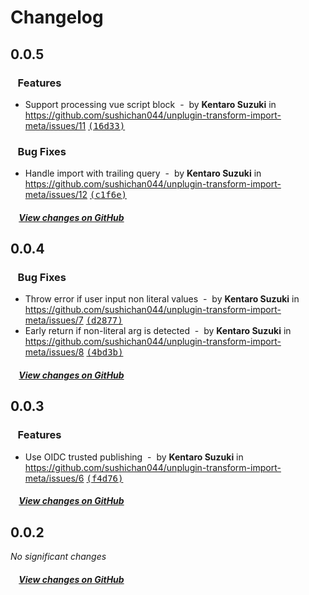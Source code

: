 # Changelog

## 0.0.5

### &nbsp;&nbsp;&nbsp;Features

- Support processing vue script block &nbsp;-&nbsp; by **Kentaro Suzuki** in https://github.com/sushichan044/unplugin-transform-import-meta/issues/11 [<samp>(16d33)</samp>](https://github.com/sushichan044/unplugin-transform-import-meta/commit/16d3323)

### &nbsp;&nbsp;&nbsp;Bug Fixes

- Handle import with trailing query &nbsp;-&nbsp; by **Kentaro Suzuki** in https://github.com/sushichan044/unplugin-transform-import-meta/issues/12 [<samp>(c1f6e)</samp>](https://github.com/sushichan044/unplugin-transform-import-meta/commit/c1f6e29)

##### &nbsp;&nbsp;&nbsp;&nbsp;[View changes on GitHub](https://github.com/sushichan044/unplugin-transform-import-meta/compare/0.0.4...0.0.5)

## 0.0.4

### &nbsp;&nbsp;&nbsp;Bug Fixes

- Throw error if user input non literal values &nbsp;-&nbsp; by **Kentaro Suzuki** in https://github.com/sushichan044/unplugin-transform-import-meta/issues/7 [<samp>(d2877)</samp>](https://github.com/sushichan044/unplugin-transform-import-meta/commit/d28774d)
- Early return if non-literal arg is detected &nbsp;-&nbsp; by **Kentaro Suzuki** in https://github.com/sushichan044/unplugin-transform-import-meta/issues/8 [<samp>(4bd3b)</samp>](https://github.com/sushichan044/unplugin-transform-import-meta/commit/4bd3b25)

##### &nbsp;&nbsp;&nbsp;&nbsp;[View changes on GitHub](https://github.com/sushichan044/unplugin-transform-import-meta/compare/0.0.3...0.0.4)

## 0.0.3

### &nbsp;&nbsp;&nbsp;Features

- Use OIDC trusted publishing &nbsp;-&nbsp; by **Kentaro Suzuki** in https://github.com/sushichan044/unplugin-transform-import-meta/issues/6 [<samp>(f4d76)</samp>](https://github.com/sushichan044/unplugin-transform-import-meta/commit/f4d76b8)

##### &nbsp;&nbsp;&nbsp;&nbsp;[View changes on GitHub](https://github.com/sushichan044/unplugin-transform-import-meta/compare/0.0.2...0.0.3)

## 0.0.2

*No significant changes*

##### &nbsp;&nbsp;&nbsp;&nbsp;[View changes on GitHub](https://github.com/sushichan044/unplugin-transform-import-meta/compare/0.0.1...0.0.2)
